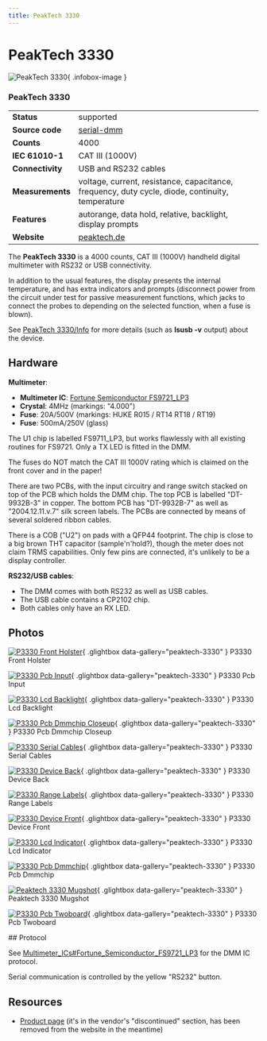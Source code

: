 ```yaml
---
title: PeakTech 3330
---
```


# PeakTech 3330

<div class="infobox" markdown>

![PeakTech 3330](./img/P3330_front_holster.png){ .infobox-image }

### PeakTech 3330

| | |
|---|---|
| **Status** | supported |
| **Source code** | [serial-dmm](https://github.com/OpenTraceLab/OpenTraceCapture/tree/main/src/hardware/serial-dmm) |
| **Counts** | 4000 |
| **IEC 61010-1** | CAT III (1000V) |
| **Connectivity** | USB and RS232 cables |
| **Measurements** | voltage, current, resistance, capacitance, frequency, duty cycle, diode, continuity, temperature |
| **Features** | autorange, data hold, relative, backlight, display prompts |
| **Website** | [peaktech.de](http://www.peaktech.de/productdetail/kategorie/auslaufmodelle-nur-solange-der-vorrat-reicht/produkt/p-3330.html) |

</div>

The **PeakTech 3330** is a 4000 counts, CAT III (1000V) handheld digital multimeter with RS232 or USB connectivity.

In addition to the usual features, the display presents the internal temperature, and has extra indicators and prompts (disconnect power from the circuit under test for passive measurement functions, which jacks to connect the probes to depending on the selected function, when a fuse is blown).

See [PeakTech 3330/Info](https://sigrok.org/wiki/PeakTech_3330/Info) for more details (such as **lsusb -v** output) about the device.

## Hardware

**Multimeter**:

- **Multimeter IC**: [Fortune Semiconductor FS9721_LP3](https://sigrok.org/wiki/Multimeter_ICs#Fortune_Semiconductor_FS9721_LP3)
- **Crystal**: 4MHz (markings: "4.000")
- **Fuse**: 20A/500V (markings: HUKE R015 / RT14 RT18 / RT19)
- **Fuse**: 500mA/250V (glass)

The U1 chip is labelled FS9711_LP3, but works flawlessly with all existing routines for FS9721. Only a TX LED is fitted in the DMM.

The fuses do NOT match the CAT III 1000V rating which is claimed on the front cover and in the paper!

There are two PCBs, with the input circuitry and range switch stacked on top of the PCB which holds the DMM chip. The top PCB is labelled "DT-9932B-3" in copper.  The bottom PCB has "DT-9932B-7" as well as "2004.12.11.v.7" silk screen labels. The PCBs are connected by means of several soldered ribbon cables.

There is a COB ("U2") on pads with a QFP44 footprint. The chip is close to a big brown THT capacitor (sample'n'hold?), though the meter does not claim TRMS capabilities. Only few pins are connected, it's unlikely to be a display controller.

**RS232/USB cables**:

- The DMM comes with both RS232 as well as USB cables.
- The USB cable contains a CP2102 chip.
- Both cables only have an RX LED.

## Photos

<div class="photo-grid" markdown>

[![P3330 Front Holster](./img/P3330_front_holster.png)](./img/P3330_front_holster.png "P3330 Front Holster"){ .glightbox data-gallery="peaktech-3330" }
<span class="caption">P3330 Front Holster</span>

[![P3330 Pcb Input](./img/P3330_pcb_input.png)](./img/P3330_pcb_input.png "P3330 Pcb Input"){ .glightbox data-gallery="peaktech-3330" }
<span class="caption">P3330 Pcb Input</span>

[![P3330 Lcd Backlight](./img/P3330_lcd_backlight.png)](./img/P3330_lcd_backlight.png "P3330 Lcd Backlight"){ .glightbox data-gallery="peaktech-3330" }
<span class="caption">P3330 Lcd Backlight</span>

[![P3330 Pcb Dmmchip Closeup](./img/P3330_pcb_dmmchip_closeup.png)](./img/P3330_pcb_dmmchip_closeup.png "P3330 Pcb Dmmchip Closeup"){ .glightbox data-gallery="peaktech-3330" }
<span class="caption">P3330 Pcb Dmmchip Closeup</span>

[![P3330 Serial Cables](./img/P3330_serial_cables.png)](./img/P3330_serial_cables.png "P3330 Serial Cables"){ .glightbox data-gallery="peaktech-3330" }
<span class="caption">P3330 Serial Cables</span>

[![P3330 Device Back](./img/P3330_device_back.png)](./img/P3330_device_back.png "P3330 Device Back"){ .glightbox data-gallery="peaktech-3330" }
<span class="caption">P3330 Device Back</span>

[![P3330 Range Labels](./img/P3330_range_labels.png)](./img/P3330_range_labels.png "P3330 Range Labels"){ .glightbox data-gallery="peaktech-3330" }
<span class="caption">P3330 Range Labels</span>

[![P3330 Device Front](./img/P3330_device_front.png)](./img/P3330_device_front.png "P3330 Device Front"){ .glightbox data-gallery="peaktech-3330" }
<span class="caption">P3330 Device Front</span>

[![P3330 Lcd Indicator](./img/P3330_lcd_indicator.png)](./img/P3330_lcd_indicator.png "P3330 Lcd Indicator"){ .glightbox data-gallery="peaktech-3330" }
<span class="caption">P3330 Lcd Indicator</span>

[![P3330 Pcb Dmmchip](./img/P3330_pcb_dmmchip.png)](./img/P3330_pcb_dmmchip.png "P3330 Pcb Dmmchip"){ .glightbox data-gallery="peaktech-3330" }
<span class="caption">P3330 Pcb Dmmchip</span>

[![Peaktech 3330 Mugshot](./img/Peaktech_3330_mugshot.png)](./img/Peaktech_3330_mugshot.png "Peaktech 3330 Mugshot"){ .glightbox data-gallery="peaktech-3330" }
<span class="caption">Peaktech 3330 Mugshot</span>

[![P3330 Pcb Twoboard](./img/P3330_pcb_twoboard.png)](./img/P3330_pcb_twoboard.png "P3330 Pcb Twoboard"){ .glightbox data-gallery="peaktech-3330" }
<span class="caption">P3330 Pcb Twoboard</span>

</div>
## Protocol

See [Multimeter_ICs#Fortune_Semiconductor_FS9721_LP3](https://sigrok.org/wiki/Multimeter_ICs#Fortune_Semiconductor_FS9721_LP3) for the DMM IC protocol.

Serial communication is controlled by the yellow "RS232" button.

## Resources
- [Product page](http://www.peaktech.de/productdetail/kategorie/auslaufmodelle-nur-solange-der-vorrat-reicht/produkt/p-3330.html) (it's in the vendor's "discontinued" section, has been removed from the website in the meantime)

